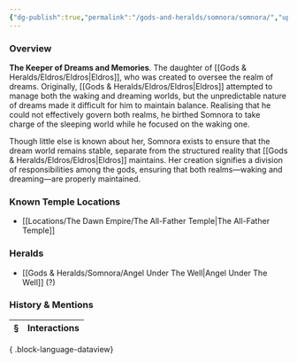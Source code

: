 ```yaml
---
{"dg-publish":true,"permalink":"/gods-and-heralds/somnora/somnora/","updated":"2025-05-30T12:49:32.424+01:00"}
---
```


### Overview
**The Keeper of Dreams and Memories**. The daughter of [[Gods & Heralds/Eldros/Eldros\|Eldros]], who was created to oversee the realm of dreams. Originally, [[Gods & Heralds/Eldros/Eldros\|Eldros]] attempted to manage both the waking and dreaming worlds, but the unpredictable nature of dreams made it difficult for him to maintain balance. Realising that he could not effectively govern both realms, he birthed Somnora to take charge of the sleeping world while he focused on the waking one.

Though little else is known about her, Somnora exists to ensure that the dream world remains stable, separate from the structured reality that [[Gods & Heralds/Eldros/Eldros\|Eldros]] maintains. Her creation signifies a division of responsibilities among the gods, ensuring that both realms—waking and dreaming—are properly maintained.

### Known Temple Locations
- [[Locations/The Dawn Empire/The All-Father Temple\|The All-Father Temple]]

### Heralds
- [[Gods & Heralds/Somnora/Angel Under The Well\|Angel Under The Well]] (?)

### History & Mentions
| § | Interactions |
| - | ------------ |

{ .block-language-dataview}
